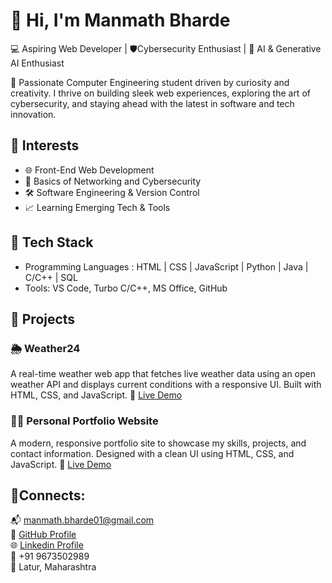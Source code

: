 # 👋 Hi, I'm Manmath Bharde
💻 Aspiring Web Developer | 🛡️Cybersecurity Enthusiast | 🤖 AI & Generative AI Enthusiast

🚀 Passionate Computer Engineering student driven by curiosity and creativity. I thrive on building sleek web experiences, exploring the art of cybersecurity, and staying ahead with the latest in software and tech innovation.


## 🚀 Interests
- 🌐 Front-End Web Development 
- 🔐 Basics of Networking and Cybersecurity
- 🛠️ Software Engineering & Version Control
- 📈 Learning Emerging Tech & Tools

## 🧰 Tech Stack
- Programming Languages : HTML | CSS | JavaScript | Python | Java | C/C++ | SQL
- Tools: VS Code, Turbo C/C++, MS Office, GitHub

## 💼 Projects

### 🌦️ Weather24
A real-time weather web app that fetches live weather data using an open weather API and displays current conditions with a responsive UI. Built with HTML, CSS, and JavaScript.
🔗 [Live Demo](https://manu-char.github.io/Weather24/) 

### 🧑‍💻 Personal Portfolio Website
A modern, responsive portfolio site to showcase my skills, projects, and contact information. Designed with a clean UI using HTML, CSS, and JavaScript.
🔗 [Live Demo](https://manu-char.github.io/MyPortfolio/)

## 🤝Connects: 
📬 [manmath.bharde01@gmail.com](mailto:manmath.bharde01@gmail.com)  
🔗 [GitHub Profile](https://github.com/manu-Char)  
🌐 [Linkedin Profile](https://www.linkedin.com/in/manmath-bharde-1a406b35a/)  
📱 +91 9673502989  
📍 Latur, Maharashtra

